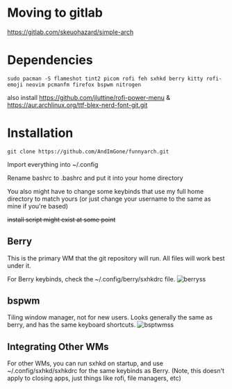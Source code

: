 
# Moving to gitlab
https://gitlab.com/skeuohazard/simple-arch



# Dependencies

```console
sudo pacman -S flameshot tint2 picom rofi feh sxhkd berry kitty rofi-emoji neovim pcmanfm firefox bspwm nitrogen
```
also install https://github.com/jluttine/rofi-power-menu & https://aur.archlinux.org/ttf-blex-nerd-font-git.git
# Installation
```console
git clone https://github.com/AndImGone/funnyarch.git
```

Import everything into ~/.config

Rename bashrc to .bashrc and put it into your home directory

You also might have to change some keybinds that use my full home directory to match yours (or just change your username to the same as mine if you're based)

~~install script might exist at some point~~

## Berry

This is the primary WM that the git repository will run. All files will work best under it.

For Berry keybinds, check the ~/.config/berry/sxhkdrc file.
![berryss](https://i.imgur.com/OsFUsUo.png)

## bspwm

Tiling window manager, not for new users. Looks generally the same as berry, and has the same keyboard shortcuts. 
![bsptwmss](https://i.imgur.com/mfQBpDr.png)

## Integrating Other WMs

For other WMs, you can run sxhkd on startup, and use ~/.config/sxhkd/sxhkdrc for the same keybinds as Berry. (Note, this doesn't apply to closing apps, just things like rofi, file managers, etc)

